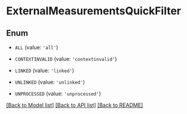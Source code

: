 # ExternalMeasurementsQuickFilter


## Enum

* `ALL` (value: `'all'`)

* `CONTEXTINVALID` (value: `'contextinvalid'`)

* `LINKED` (value: `'linked'`)

* `UNLINKED` (value: `'unlinked'`)

* `UNPROCESSED` (value: `'unprocessed'`)

[[Back to Model list]](../README.md#documentation-for-models) [[Back to API list]](../README.md#documentation-for-api-endpoints) [[Back to README]](../README.md)


